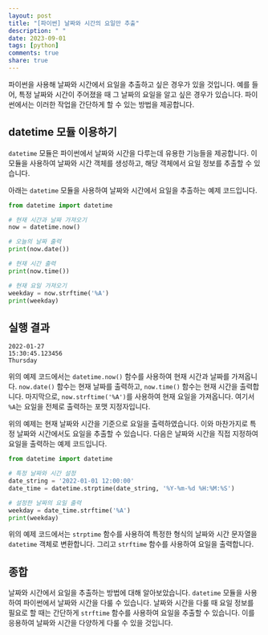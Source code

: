 ```yaml
---
layout: post
title: "[파이썬] 날짜와 시간의 요일만 추출"
description: " "
date: 2023-09-01
tags: [python]
comments: true
share: true
---
```


파이썬을 사용해 날짜와 시간에서 요일을 추출하고 싶은 경우가 있을 것입니다. 예를 들어, 특정 날짜와 시간이 주어졌을 때 그 날짜의 요일을 알고 싶은 경우가 있습니다. 파이썬에서는 이러한 작업을 간단하게 할 수 있는 방법을 제공합니다.

## **datetime 모듈 이용하기**

`datetime` 모듈은 파이썬에서 날짜와 시간을 다루는데 유용한 기능들을 제공합니다. 이 모듈을 사용하여 날짜와 시간 객체를 생성하고, 해당 객체에서 요일 정보를 추출할 수 있습니다.

아래는 `datetime` 모듈을 사용하여 날짜와 시간에서 요일을 추출하는 예제 코드입니다.

```python
from datetime import datetime

# 현재 시간과 날짜 가져오기
now = datetime.now()

# 오늘의 날짜 출력
print(now.date())

# 현재 시간 출력
print(now.time())

# 현재 요일 가져오기
weekday = now.strftime('%A')
print(weekday)
```

## **실행 결과**

```
2022-01-27
15:30:45.123456
Thursday
```

위의 예제 코드에서는 `datetime.now()` 함수를 사용하여 현재 시간과 날짜를 가져옵니다. `now.date()` 함수는 현재 날짜를 출력하고, `now.time()` 함수는 현재 시간을 출력합니다. 마지막으로, `now.strftime('%A')`를 사용하여 현재 요일을 가져옵니다. 여기서 `%A`는 요일을 전체로 출력하는 포맷 지정자입니다.

위의 예제는 현재 날짜와 시간을 기준으로 요일을 출력하였습니다. 이와 마찬가지로 특정 날짜와 시간에서도 요일을 추출할 수 있습니다. 다음은 날짜와 시간을 직접 지정하여 요일을 출력하는 예제 코드입니다.

```python
from datetime import datetime

# 특정 날짜와 시간 설정
date_string = '2022-01-01 12:00:00'
date_time = datetime.strptime(date_string, '%Y-%m-%d %H:%M:%S')

# 설정한 날짜의 요일 출력
weekday = date_time.strftime('%A')
print(weekday)
```

위의 예제 코드에서는 `strptime` 함수를 사용하여 특정한 형식의 날짜와 시간 문자열을 `datetime` 객체로 변환합니다. 그리고 `strftime` 함수를 사용하여 요일을 출력합니다. 

## **종합**

날짜와 시간에서 요일을 추출하는 방법에 대해 알아보았습니다. `datetime` 모듈을 사용하여 파이썬에서 날짜와 시간을 다룰 수 있습니다. 날짜와 시간을 다룰 때 요일 정보를 필요로 할 때는 간단하게 `strftime` 함수를 사용하여 요일을 추출할 수 있습니다. 이를 응용하여 날짜와 시간을 다양하게 다룰 수 있을 것입니다.